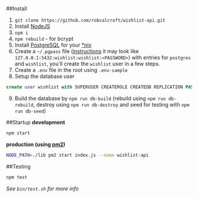 ##Install

1. `git clone https://github.com/robcalcroft/wishlist-api.git`
2. Install [NodeJS](https://nodejs.org/en/download/)
3. `npm i`
4. `npm rebuild` - for bcrypt
5. Install [PostgreSQL](http://www.postgresql.org/download/) for your [*nix](https://en.wikipedia.org/wiki/Unix-like)
6. Create a `~/.pgpass` file ([instructions](http://www.postgresql.org/docs/9.3/static/libpq-pgpass.html) it may look like `127.0.0.1:5432:wishlist:wishlist:<PASSWORD>`) with entries for `postgres` and `wishlist`, you'll create the `wishlist` user in a few steps.
7. Create a `.env` file in the root using `.env-sample`
8. Setup the database user

  ```sql
  create user wishlist with SUPERUSER CREATEROLE CREATEDB REPLICATION PASSWORD '<NEWPASSWORD>';
  ```
9. Build the database by `npm run db-build` (rebuild using `npm run db-rebuild`, destroy using `npm run db-destroy` and seed for testing with `npm run db-seed`)

##Startup
**development**
```bash
npm start
```

**production (using [pm2](https://github.com/Unitech/pm2))**
```bash
NODE_PATH=./lib pm2 start index.js --name wishlist-api
```

##Testing
```bash
npm test
```
*See `bin/test.sh` for more info*
